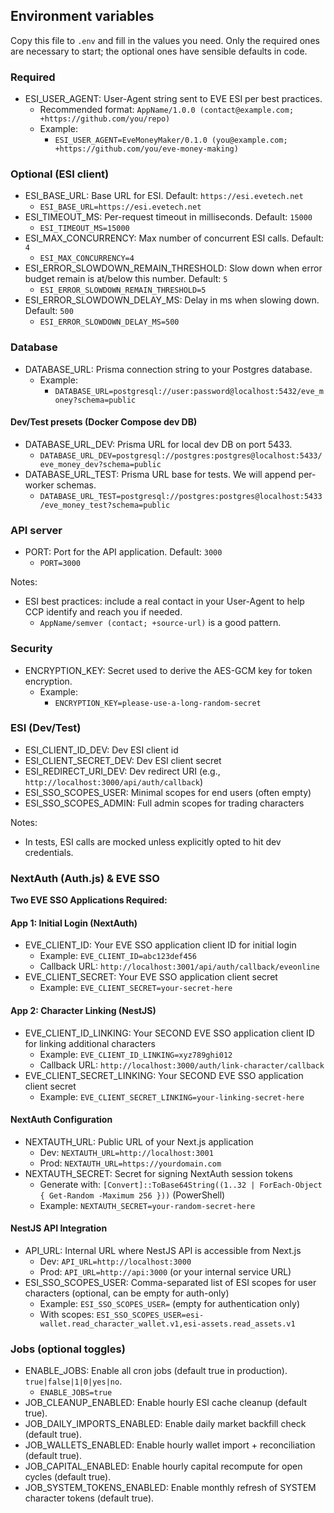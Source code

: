 ## Environment variables

Copy this file to `.env` and fill in the values you need. Only the required ones are necessary to start; the optional ones have sensible defaults in code.

### Required

- ESI_USER_AGENT: User-Agent string sent to EVE ESI per best practices.
  - Recommended format: `AppName/1.0.0 (contact@example.com; +https://github.com/you/repo)`
  - Example:
    - `ESI_USER_AGENT=EveMoneyMaker/0.1.0 (you@example.com; +https://github.com/you/eve-money-making)`

### Optional (ESI client)

- ESI_BASE_URL: Base URL for ESI. Default: `https://esi.evetech.net`
  - `ESI_BASE_URL=https://esi.evetech.net`
- ESI_TIMEOUT_MS: Per-request timeout in milliseconds. Default: `15000`
  - `ESI_TIMEOUT_MS=15000`
- ESI_MAX_CONCURRENCY: Max number of concurrent ESI calls. Default: `4`
  - `ESI_MAX_CONCURRENCY=4`
- ESI_ERROR_SLOWDOWN_REMAIN_THRESHOLD: Slow down when error budget remain is at/below this number. Default: `5`
  - `ESI_ERROR_SLOWDOWN_REMAIN_THRESHOLD=5`
- ESI_ERROR_SLOWDOWN_DELAY_MS: Delay in ms when slowing down. Default: `500`
  - `ESI_ERROR_SLOWDOWN_DELAY_MS=500`

### Database

- DATABASE_URL: Prisma connection string to your Postgres database.
  - Example:
    - `DATABASE_URL=postgresql://user:password@localhost:5432/eve_money?schema=public`

#### Dev/Test presets (Docker Compose dev DB)

- DATABASE_URL_DEV: Prisma URL for local dev DB on port 5433.
  - `DATABASE_URL_DEV=postgresql://postgres:postgres@localhost:5433/eve_money_dev?schema=public`
- DATABASE_URL_TEST: Prisma URL base for tests. We will append per-worker schemas.
  - `DATABASE_URL_TEST=postgresql://postgres:postgres@localhost:5433/eve_money_test?schema=public`

### API server

- PORT: Port for the API application. Default: `3000`
  - `PORT=3000`

Notes:

- ESI best practices: include a real contact in your User-Agent to help CCP identify and reach you if needed.
  - `AppName/semver (contact; +source-url)` is a good pattern.

### Security

- ENCRYPTION_KEY: Secret used to derive the AES-GCM key for token encryption.
  - Example:
    - `ENCRYPTION_KEY=please-use-a-long-random-secret`

### ESI (Dev/Test)

- ESI_CLIENT_ID_DEV: Dev ESI client id
- ESI_CLIENT_SECRET_DEV: Dev ESI client secret
- ESI_REDIRECT_URI_DEV: Dev redirect URI (e.g., `http://localhost:3000/api/auth/callback`)
- ESI_SSO_SCOPES_USER: Minimal scopes for end users (often empty)
- ESI_SSO_SCOPES_ADMIN: Full admin scopes for trading characters

Notes:

- In tests, ESI calls are mocked unless explicitly opted to hit dev credentials.

### NextAuth (Auth.js) & EVE SSO

**Two EVE SSO Applications Required:**

#### App 1: Initial Login (NextAuth)

- EVE_CLIENT_ID: Your EVE SSO application client ID for initial login
  - Example: `EVE_CLIENT_ID=abc123def456`
  - Callback URL: `http://localhost:3001/api/auth/callback/eveonline`
- EVE_CLIENT_SECRET: Your EVE SSO application client secret
  - Example: `EVE_CLIENT_SECRET=your-secret-here`

#### App 2: Character Linking (NestJS)

- EVE_CLIENT_ID_LINKING: Your SECOND EVE SSO application client ID for linking additional characters
  - Example: `EVE_CLIENT_ID_LINKING=xyz789ghi012`
  - Callback URL: `http://localhost:3000/auth/link-character/callback`
- EVE_CLIENT_SECRET_LINKING: Your SECOND EVE SSO application client secret
  - Example: `EVE_CLIENT_SECRET_LINKING=your-linking-secret-here`

#### NextAuth Configuration

- NEXTAUTH_URL: Public URL of your Next.js application
  - Dev: `NEXTAUTH_URL=http://localhost:3001`
  - Prod: `NEXTAUTH_URL=https://yourdomain.com`
- NEXTAUTH_SECRET: Secret for signing NextAuth session tokens
  - Generate with: `[Convert]::ToBase64String((1..32 | ForEach-Object { Get-Random -Maximum 256 }))` (PowerShell)
  - Example: `NEXTAUTH_SECRET=your-random-secret-here`

#### NestJS API Integration

- API_URL: Internal URL where NestJS API is accessible from Next.js
  - Dev: `API_URL=http://localhost:3000`
  - Prod: `API_URL=http://api:3000` (or your internal service URL)
- ESI_SSO_SCOPES_USER: Comma-separated list of ESI scopes for user characters (optional, can be empty for auth-only)
  - Example: `ESI_SSO_SCOPES_USER=` (empty for authentication only)
  - With scopes: `ESI_SSO_SCOPES_USER=esi-wallet.read_character_wallet.v1,esi-assets.read_assets.v1`

### Jobs (optional toggles)

- ENABLE_JOBS: Enable all cron jobs (default true in production). `true|false|1|0|yes|no`.
  - `ENABLE_JOBS=true`
- JOB_CLEANUP_ENABLED: Enable hourly ESI cache cleanup (default true).
- JOB_DAILY_IMPORTS_ENABLED: Enable daily market backfill check (default true).
- JOB_WALLETS_ENABLED: Enable hourly wallet import + reconciliation (default true).
- JOB_CAPITAL_ENABLED: Enable hourly capital recompute for open cycles (default true).
- JOB_SYSTEM_TOKENS_ENABLED: Enable monthly refresh of SYSTEM character tokens (default true).
